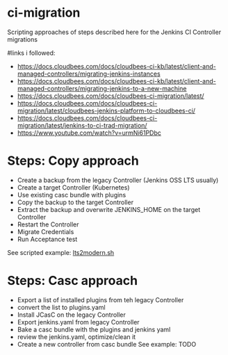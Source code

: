 # ci-migration

Scripting approaches of steps described here for the Jenkins CI Controller migrations

#links i followed:

* https://docs.cloudbees.com/docs/cloudbees-ci-kb/latest/client-and-managed-controllers/migrating-jenkins-instances
* https://docs.cloudbees.com/docs/cloudbees-ci-kb/latest/client-and-managed-controllers/migrating-jenkins-to-a-new-machine
* https://docs.cloudbees.com/docs/cloudbees-ci-migration/latest/
* https://docs.cloudbees.com/docs/cloudbees-ci-migration/latest/cloudbees-jenkins-platform-to-cloudbees-ci/
* https://docs.cloudbees.com/docs/cloudbees-ci-migration/latest/jenkins-to-ci-trad-migration/
* https://www.youtube.com/watch?v=urmNi61PDbc

# Steps: Copy approach 

* Create a backup from the legacy Controller (Jenkins OSS LTS usually)
* Create a target Controller (Kubernetes)
* Use existing casc bundle with plugins
* Copy the backup to the target Controller
* Extract the backup and overwrite JENKINS_HOME on the target Controller
* Restart the Controller
* Migrate Credentials
* Run Acceptance test

See scripted example: [lts2modern.sh](lts2modern.sh)

# Steps: Casc approach

* Export a list of installed plugins from teh legacy Controller 
* convert the list to plugins.yaml
* Install JCasC on the legacy Controller
* Export jenkins.yaml from legacy Controller
* Bake a casc bundle with the plugins and jenkins yaml
* review the jenkins.yaml, optimize/clean it
* Create a new controller from casc bundle
See example: TODO


